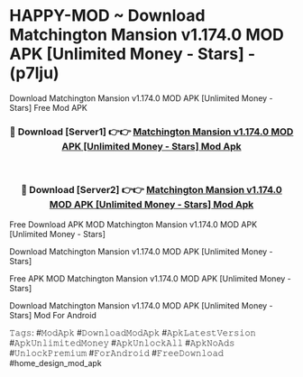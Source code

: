 # HAPPY-MOD ~ Download Matchington Mansion v1.174.0 MOD APK [Unlimited Money - Stars] - (p7lju)
Download Matchington Mansion v1.174.0 MOD APK [Unlimited Money - Stars] Free Mod APK

<div align="center">
<h3>🔴 Download [Server1] 👉👉 <a href="https://apk-comot.site?title=Matchington_Mansion_v1.174.0_MOD_APK_[Unlimited_Money_-_Stars]">Matchington Mansion v1.174.0 MOD APK [Unlimited Money - Stars] Mod Apk</a></h3><br>

<h3>🔴 Download [Server2] 👉👉 <a href="https://apk-comot.site?title=Matchington_Mansion_v1.174.0_MOD_APK_[Unlimited_Money_-_Stars]">Matchington Mansion v1.174.0 MOD APK [Unlimited Money - Stars] Mod Apk</a></h3>
</div>


Free Download APK MOD Matchington Mansion v1.174.0 MOD APK [Unlimited Money - Stars]

Download Matchington Mansion v1.174.0 MOD APK [Unlimited Money - Stars] 

Free APK MOD Matchington Mansion v1.174.0 MOD APK [Unlimited Money - Stars] 

Download Matchington Mansion v1.174.0 MOD APK [Unlimited Money - Stars] Mod For Android

𝚃𝚊𝚐𝚜: #𝙼𝚘𝚍𝙰𝚙𝚔 #𝙳𝚘𝚠𝚗𝚕𝚘𝚊𝚍𝙼𝚘𝚍𝙰𝚙𝚔 #𝙰𝚙𝚔𝙻𝚊𝚝𝚎𝚜𝚝𝚅𝚎𝚛𝚜𝚒𝚘𝚗 #𝙰𝚙𝚔𝚄𝚗𝚕𝚒𝚖𝚒𝚝𝚎𝚍𝙼𝚘𝚗𝚎𝚢 #𝙰𝚙𝚔𝚄𝚗𝚕𝚘𝚌𝚔𝙰𝚕𝚕 #𝙰𝚙𝚔𝙽𝚘𝙰𝚍𝚜 #𝚄𝚗𝚕𝚘𝚌𝚔𝙿𝚛𝚎𝚖𝚒𝚞𝚖 #𝙵𝚘𝚛𝙰𝚗𝚍𝚛𝚘𝚒𝚍 #𝙵𝚛𝚎𝚎𝙳𝚘𝚠𝚗𝚕𝚘𝚊𝚍 #home_design_mod_apk